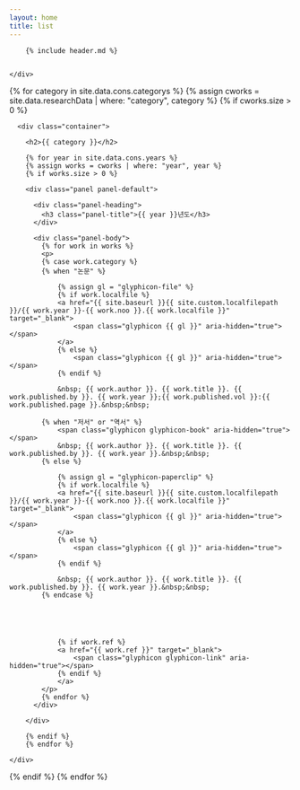 ```yaml
---
layout: home
title: list
---
```


<div class="section">
	<div class="container" >

		{% include header.md %}


	</div>
</div>

{% for category in site.data.cons.categorys %}
{% assign cworks = site.data.researchData | where: "category", category %}
{% if cworks.size > 0 %}

  <div class="section">

	  <div class="container">

	  	<h2>{{ category }}</h2>

		{% for year in site.data.cons.years %}
		{% assign works = cworks | where: "year", year %}
		{% if works.size > 0 %}

		<div class="panel panel-default">

		  <div class="panel-heading">
		    <h3 class="panel-title">{{ year }}년도</h3>
		  </div>

		  <div class="panel-body">
			{% for work in works %}
			<p>
			{% case work.category %}
		    {% when "논문" %}

				{% assign gl = "glyphicon-file" %}
				{% if work.localfile %}
				<a href="{{ site.baseurl }}{{ site.custom.localfilepath }}/{{ work.year }}-{{ work.noo }}.{{ work.localfile }}" target="_blank">
					<span class="glyphicon {{ gl }}" aria-hidden="true"></span>
				</a>
				{% else %}
					<span class="glyphicon {{ gl }}" aria-hidden="true"></span>
				{% endif %}

			    &nbsp; {{ work.author }}. {{ work.title }}. {{ work.published.by }}. {{ work.year }};{{ work.published.vol }}:{{ work.published.page }}.&nbsp;&nbsp;

		    {% when "저서" or "역서" %}
				<span class="glyphicon glyphicon-book" aria-hidden="true"></span>
				&nbsp; {{ work.author }}. {{ work.title }}. {{ work.published.by }}. {{ work.year }}.&nbsp;&nbsp;
		    {% else %}

				{% assign gl = "glyphicon-paperclip" %}
				{% if work.localfile %}
				<a href="{{ site.baseurl }}{{ site.custom.localfilepath }}/{{ work.year }}-{{ work.noo }}.{{ work.localfile }}" target="_blank">
					<span class="glyphicon {{ gl }}" aria-hidden="true"></span>
				</a>
				{% else %}
					<span class="glyphicon {{ gl }}" aria-hidden="true"></span>
				{% endif %}

				&nbsp; {{ work.author }}. {{ work.title }}. {{ work.published.by }}. {{ work.year }}.&nbsp;&nbsp;
			{% endcase %}





				{% if work.ref %}
				<a href="{{ work.ref }}" target="_blank">
					<span class="glyphicon glyphicon-link" aria-hidden="true"></span>
				{% endif %}
				</a>
			</p>
			{% endfor %}
		  </div>

		</div>

		{% endif %}
		{% endfor %}

	</div>
</div>

{% endif %}
{% endfor %}
